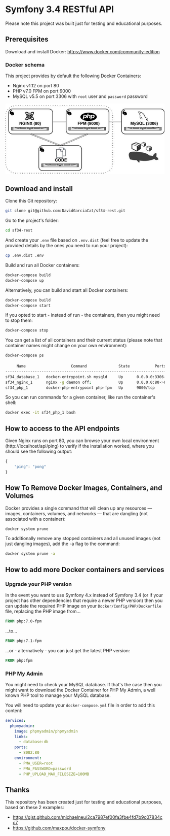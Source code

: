 # Symfony 3.4 RESTful API

Please note this project was built just for testing and educational purposes.

## Prerequisites

Download and install Docker: https://www.docker.com/community-edition

### Docker schema

This project provides by default the following Docker Containers:
- Nginx v1.12 on port 80
- PHP v7.0 FPM on port 9000
- MySQL v5.5 on port 3306 with `root` user and `password` password

![Docker Containers Schema](https://github.com/DavidGarciaCat/sf34-rest/blob/master/Docker/Resources/image/docker-containers-schema.jpg)

## Download and install

Clone this Git repository:

```bash
git clone git@github.com:DavidGarciaCat/sf34-rest.git
```

Go to the project's folder:

```bash
cd sf34-rest
```

And create your `.env` file based on `.env.dist` (feel free to update the provided details by the ones you need to run your project):

```bash
cp .env.dist .env
```

Build and run all Docker containers: 

```bash
docker-compose build
docker-compose up
```

Alternatively, you can build and start all Docker containers:

```bash
docker-compose build
docker-compose start
```

If you opted to start - instead of run - the containers, then you might need to stop them:

```bash
docker-compose stop
```

You can get a list of all containers and their current status (please note that container names might change on your own environment):

```bash
docker-compose ps

     Name                    Command              State           Ports
--------------------------------------------------------------------------------
sf34_database_1   docker-entrypoint.sh mysqld     Up      0.0.0.0:3306->3306/tcp
sf34_nginx_1      nginx -g daemon off;            Up      0.0.0.0:80->80/tcp
sf34_php_1        docker-php-entrypoint php-fpm   Up      9000/tcp
```

So you can run commands for a given container, like run the container's shell:

```bash
docker exec -it sf34_php_1 bash
```

## How to access to the API endpoints

Given Nginx runs on port 80, you can browse your own local environment (http://localhost/api/ping) to verify if the installation worked, where you should see the following output:

```javascript
{
    "ping": "pong"
}
```

## How To Remove Docker Images, Containers, and Volumes

Docker provides a single command that will clean up any resources — images, containers, volumes, and networks — that are dangling (not associated with a container):

```bash
docker system prune
```

To additionally remove any stopped containers and all unused images (not just dangling images), add the -a flag to the command:

```bash
docker system prune -a
```

## How to add more Docker containers and services

### Upgrade your PHP version

In the event you want to use Symfony 4.x instead of Symfony 3.4 (or if your project has other dependencies that require a newer PHP version) then you can update the required PHP image on your `Docker/Config/PHP/Dockerfile` file, replacing the PHP image from...

```dockerfile
FROM php:7.0-fpm
```

...to...

```dockerfile
FROM php:7.1-fpm
```

...or - alternatively - you can just get the latest PHP version:

```dockerfile
FROM php:fpm
```

### PHP My Admin

You might need to check your MySQL database. If that's the case then you might want to download the Docker Container for PHP My Admin, a well known PHP tool to manage your MySQL database.

You will need to update your `docker-compose.yml` file in order to add this content:

```yaml
services:
  phpmyadmin:
    image: phpmyadmin/phpmyadmin
    links:
      - database:db
    ports:
      - 8082:80
    environment:
      - PMA_USER=root
      - PMA_PASSWORD=password
      - PHP_UPLOAD_MAX_FILESIZE=100MB
```

## Thanks

This repository has been created just for testing and educational purposes, based on these 2 examples:
- https://gist.github.com/michaelneu/2ca7987ef00fa3fbe4fd7b9c07834cc7
- https://github.com/maxpou/docker-symfony
